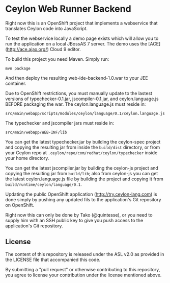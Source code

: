 Ceylon Web Runner Backend
=========================

Right now this is an OpenShift project that implements a webservice that translates
Ceylon code into JavaScript.

To test the webservice locally a demo page exists which will allow you to run the
application on a local JBossAS 7 server. The demo uses the [ACE] (http://ace.ajax.org/) 
Cloud 9 editor.

To build this project you need Maven. Simply run:

    mvn package

And then deploy the resulting web-ide-backend-1.0.war to your JEE container.

Due to OpenShift restrictions, you must manually update to the lastest versions of
typechecker-0.1.jar, jscompiler-0.1.jar, and ceylon.language.js BEFORE packaging
the war. The ceylon.language.js must reside in:

    src/main/webapp/scripts/modules/ceylon/language/0.1/ceylon.language.js

The typechecker and jscompiler jars must reside in:

    src/main/webapp/WEB-INF/lib

You can get the latest typechecker.jar by building the ceylon-spec project and
copying the resulting jar from inside the `build/dist` directory, or from your Ceylon
repo at `.ceylon/repo/com/redhat/ceylon/typechecker` inside your home directory.

You can get the latest jscompiler.jar by building the ceylon-js project and copying
the resulting jar from `build/lib`; also from ceylon-js you can get the latest
ceylon.language.js file by building the project and copying it from
`build/runtime/ceylon/language/0.1`.

Updating the public OpenShift application (http://try.ceylon-lang.com) is done
simply by pushing any updated fils to the application's Git repository on OpenShift.

Right now this can only be done by Tako (@quintesse), or you need to supply him with
an SSH public key to give you push access to the application's Git repository.

## License

The content of this repository is released under the ASL v2.0
as provided in the LICENSE file that accompanied this code.

By submitting a "pull request" or otherwise contributing to this repository, you
agree to license your contribution under the license mentioned above.

